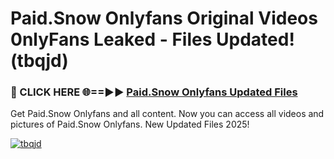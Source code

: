 # Paid.Snow Onlyfans Original Videos 0nlyFans Leaked - Files Updated! (tbqjd)

<h3>🔴 CLICK HERE 🌐==►► <a href="https://tinyurl.com/2m67pmp6" rel="nofollow">Paid.Snow Onlyfans Updated Files</a></h3>

Get Paid.Snow Onlyfans and all content. Now you can access all videos and pictures of Paid.Snow Onlyfans. New Updated Files 2025!

[![tbqjd](https://i.imgur.com/H4QAA4z.gif)](https://tinyurl.com/2m67pmp6)